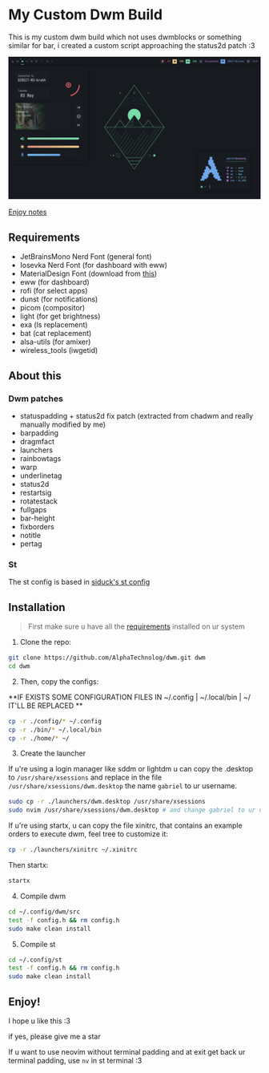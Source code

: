 # My Custom Dwm Build

This is my custom dwm build which not uses dwmblocks or something similar for bar, i created a custom script approaching the status2d patch :3

![demonstration](./misc/demonstration.png)

[Enjoy notes](#enjoy)

## Requirements

- JetBrainsMono Nerd Font (general font)
- Iosevka Nerd Font (for dashboard with eww)
- MaterialDesign Font (download from [this](https://github.com/Templarian/MaterialDesign-Font/))
- eww (for dashboard)
- rofi (for select apps)
- dunst (for notifications)
- picom (compositor)
- light (for get brightness)
- exa (ls replacement)
- bat (cat replacement)
- alsa-utils (for amixer)
- wireless\_tools (iwgetid)

## About this

### Dwm patches

- statuspadding + status2d fix patch (extracted from chadwm and really manually modified by me)
- barpadding
- dragmfact
- launchers
- rainbowtags
- warp
- underlinetag 
- status2d
- restartsig
- rotatestack
- fullgaps
- bar-height
- fixborders
- notitle
- pertag

### St

The st config is based in [siduck's st config](https://github.com/siduck/st)

## Installation

> First make sure u have all the [requirements](#requirements) installed on ur system

1. Clone the repo:

```sh
git clone https://github.com/AlphaTechnolog/dwm.git dwm
cd dwm
```

2. Then, copy the configs:

**IF EXISTS SOME CONFIGURATION FILES IN ~/.config | ~/.local/bin | ~/ IT'LL BE REPLACED **

```sh
cp -r ./config/* ~/.config
cp -r ./bin/* ~/.local/bin
cp -r ./home/* ~/
```

3. Create the launcher

If u're using a login manager like sddm or lightdm u can copy the .desktop to `/usr/share/xsessions` and replace in the file
`/usr/share/xsessions/dwm.desktop` the name `gabriel` to ur username.

```sh
sudo cp -r ./launchers/dwm.desktop /usr/share/xsessions
sudo nvim /usr/share/xsessions/dwm.desktop # and change gabriel to ur username in the file
```

If u're using startx, u can copy the file xinitrc, that contains an example orders to execute dwm, feel tree to customize it:

```sh
cp -r ./launchers/xinitrc ~/.xinitrc
```

Then startx:

```sh
startx
```

4. Compile dwm

```sh
cd ~/.config/dwm/src
test -f config.h && rm config.h
sudo make clean install
```

5. Compile st

```sh
cd ~/.config/st
test -f config.h && rm config.h
sudo make clean install
```

## Enjoy!

I hope u like this :3

if yes, please give me a star

If u want to use neovim without terminal padding and at exit get back ur terminal padding, use `nv` in st terminal :3
